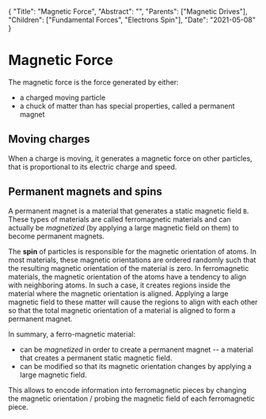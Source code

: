 {
    "Title": "Magnetic Force",
    "Abstract": "",
    "Parents": ["Magnetic Drives"],
    "Children": ["Fundamental Forces", "Electrons Spin"],
    "Date": "2021-05-08"
}

# Magnetic Force

The magnetic force is the force generated by either:

* a charged moving particle
* a chuck of matter than has special properties, called a permanent magnet

## Moving charges

When a charge is moving, it generates a magnetic force on other particles, that is proportional to its electric charge and speed. 

## Permanent magnets and spins

A permanent magnet is a material that generates a static magnetic field `B`. These types of materials are called ferromagnetic materials and can actually be _magnetized_ (by applying a large magnetic field on them) to become permanent magnets. 

The **spin** of particles is responsible for the magnetic orientation of atoms. In most materials, these magnetic orientations are ordered randomly such that the resulting magnetic orientation of the material is zero. In ferromagnetic materials, the magnetic orientation of the atoms have a tendency to align with neighboring atoms. In such a case, it creates regions inside the material where the magnetic orientation is aligned. Applying a large magnetic field to these matter will cause the regions to align with each other so that the total magnetic orientation of a material is aligned to form a permanent magnet.

In summary, a ferro-magnetic material:

* can be _magnetized_ in order to create a permanent magnet -- a material that creates a permanent static magnetic field. 
* can be modified so that its magnetic orientation changes by applying a large magnetic field. 

This allows to encode information into ferromagnetic pieces by changing the magnetic orientation / probing the magnetic field of each ferromagnetic piece.
